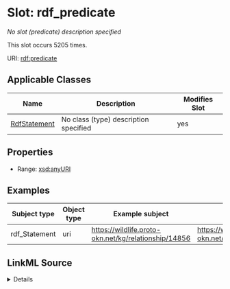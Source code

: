 

# Slot: rdf_predicate


_No slot (predicate) description specified_






This slot occurs 5205 times.


URI: [rdf:predicate](http://www.w3.org/1999/02/22-rdf-syntax-ns#predicate)



<!-- no inheritance hierarchy -->





## Applicable Classes

| Name | Description | Modifies Slot |
| --- | --- | --- |
| [RdfStatement](../classes/RdfStatement.md) | No class (type) description specified |  yes  |







## Properties

* Range: [xsd:anyURI](http://www.w3.org/2001/XMLSchema#anyURI)






## Examples

| Subject type | Object type | Example subject | Example object | Occurrences |
| --- | --- | --- | --- | --- |
| rdf_Statement | uri | https://wildlife.proto-okn.net/kg/relationship/14856 | https://wildlife.proto-okn.net/kg/schema/OBSERVED_AT | 5205 |




## LinkML Source

<details>

```yaml
name: rdf_predicate
annotations:
  count:
    tag: count
    value: 5205
description: No slot (predicate) description specified
examples:
- object:
    example_object: https://wildlife.proto-okn.net/kg/schema/OBSERVED_AT
    example_object_type: uri
    example_predicate: rdf:predicate
    example_subject: https://wildlife.proto-okn.net/kg/relationship/14856
    example_subject_type: rdf_Statement
from_schema: wildlife-kg
rank: 1000
slot_uri: rdf:predicate
alias: rdf_predicate
domain_of:
- rdf_Statement
range: uri

```
</details>